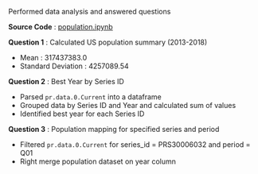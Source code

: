 Performed data analysis and answered questions 

**Source Code** : [population.ipynb](./part3-data-analysis/population.ipynb)

**Question 1** : Calculated US population summary (2013-2018)
 - Mean : 317437383.0
 - Standard Deviation : 4257089.54

**Question 2** : Best Year by Series ID
- Parsed `pr.data.0.Current` into a dataframe
- Grouped data by Series ID and Year and calculated sum of values
- Identified best year for each Series ID

**Question 3** : Population mapping for specified series and period
- Filtered `pr.data.0.Current` for series_id = PRS30006032 and period = Q01
- Right merge population dataset on year column
  
